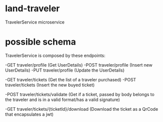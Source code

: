 # land-traveler
TravelerService microservice

# possible schema

TravelerService is composed by these endpoints:

-GET traveler/profile (Get UserDetails)
-POST traveler/profile (Insert new UserDetails)
-PUT traveler/profile (Update the UserDetails)

-GET traveler/tickets (Get the list of a traveler purchased)
-POST traveler/tickets (Insert the new buyed ticket)

-POST traveler/tickets/validate (Get if a ticket, passed by body belongs to the traveler and is in a valid format/has a valid signature)

-GET traveler/tickets/{ticketId}/download (Download the ticket as a QrCode that encapsulates a jwt)